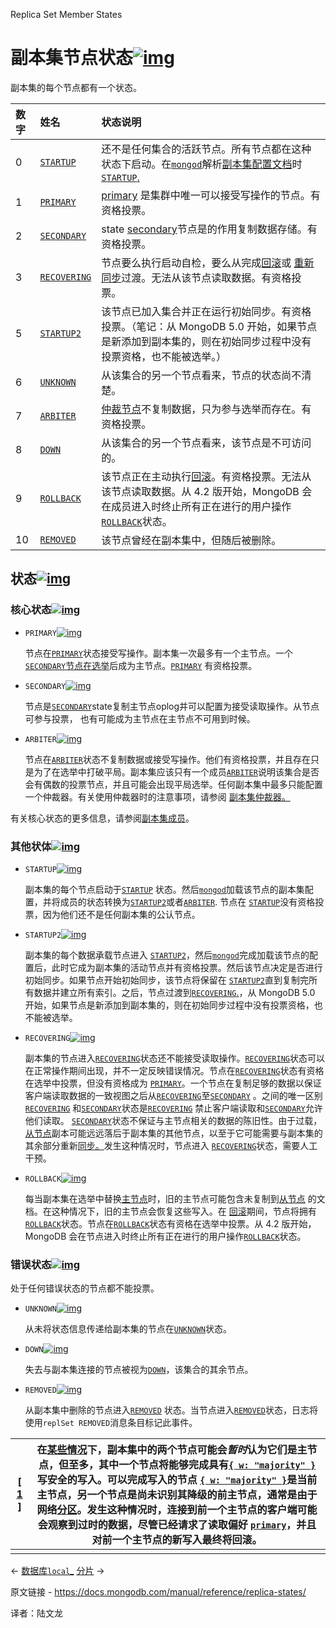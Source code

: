  Replica Set Member States

# 副本集节点状态[![img](https://www.mongodb.com/docs/manual/assets/link.svg)](https://www.mongodb.com/docs/manual/reference/replica-states/#replica-set-member-states)

副本集的每个节点都有一个状态。

| 数字 | 姓名                                                         | 状态说明                                                     |
| :--- | :----------------------------------------------------------- | :----------------------------------------------------------- |
| 0    | [`STARTUP`](https://www.mongodb.com/docs/manual/reference/replica-states/#mongodb-replstate-replstate.STARTUP) | 还不是任何集合的活跃节点。所有节点都在这种状态下启动。在[`mongod`](https://www.mongodb.com/docs/manual/reference/program/mongod/#mongodb-binary-bin.mongod)解析[副本集配置文档](https://www.mongodb.com/docs/manual/administration/replica-set-member-configuration/)时 [`STARTUP`.](https://www.mongodb.com/docs/manual/reference/replica-states/#mongodb-replstate-replstate.STARTUP) |
| 1    | [`PRIMARY`](https://www.mongodb.com/docs/manual/reference/replica-states/#mongodb-replstate-replstate.PRIMARY) | [primary](https://www.mongodb.com/docs/manual/core/replica-set-primary/) 是集群中唯一可以接受写操作的节点。有资格投票。 |
| 2    | [`SECONDARY`](https://www.mongodb.com/docs/manual/reference/replica-states/#mongodb-replstate-replstate.SECONDARY) | state [secondary](https://www.mongodb.com/docs/manual/core/replica-set-secondary/)节点是的作用复制数据存储。有资格投票。 |
| 3    | [`RECOVERING`](https://www.mongodb.com/docs/manual/reference/replica-states/#mongodb-replstate-replstate.RECOVERING) | 节点要么执行启动自检，要么从完成[回滚](https://www.mongodb.com/docs/manual/core/replica-set-rollbacks/)或 [重新同步](https://www.mongodb.com/docs/manual/tutorial/resync-replica-set-member/)过渡。无法从该节点读取数据。有资格投票。 |
| 5    | [`STARTUP2`](https://www.mongodb.com/docs/manual/reference/replica-states/#mongodb-replstate-replstate.STARTUP2) | 该节点已加入集合并正在运行初始同步。有资格投票。（笔记：从 MongoDB 5.0 开始，如果节点是新添加到副本集的，则在初始同步过程中没有投票资格，也不能被选举。） |
| 6    | [`UNKNOWN`](https://www.mongodb.com/docs/manual/reference/replica-states/#mongodb-replstate-replstate.UNKNOWN) | 从该集合的另一个节点看来，节点的状态尚不清楚。               |
| 7    | [`ARBITER`](https://www.mongodb.com/docs/manual/reference/replica-states/#mongodb-replstate-replstate.ARBITER) | [仲裁节点](https://www.mongodb.com/docs/manual/core/replica-set-members/#std-label-replica-set-arbiters)不复制数据，只为参与选举而存在。有资格投票。 |
| 8    | [`DOWN`](https://www.mongodb.com/docs/manual/reference/replica-states/#mongodb-replstate-replstate.DOWN) | 从该集合的另一个节点看来，该节点是不可访问的。               |
| 9    | [`ROLLBACK`](https://www.mongodb.com/docs/manual/reference/replica-states/#mongodb-replstate-replstate.ROLLBACK) | 该节点正在主动执行[回滚](https://www.mongodb.com/docs/manual/core/replica-set-rollbacks/)。有资格投票。无法从该节点读取数据。从 4.2 版开始，MongoDB 会在成员进入时终止所有正在进行的用户操作[`ROLLBACK`](https://www.mongodb.com/docs/manual/reference/replica-states/#mongodb-replstate-replstate.ROLLBACK)状态。 |
| 10   | [`REMOVED`](https://www.mongodb.com/docs/manual/reference/replica-states/#mongodb-replstate-replstate.REMOVED) | 该节点曾经在副本集中，但随后被删除。                         |

## 状态[![img](https://www.mongodb.com/docs/manual/assets/link.svg)](https://www.mongodb.com/docs/manual/reference/replica-states/#states)

### 核心状态[![img](https://www.mongodb.com/docs/manual/assets/link.svg)](https://www.mongodb.com/docs/manual/reference/replica-states/#core-states)

- `PRIMARY`[![img](https://www.mongodb.com/docs/manual/assets/link.svg)](https://www.mongodb.com/docs/manual/reference/replica-states/#mongodb-replstate-replstate.PRIMARY)

  节点在[`PRIMARY`](https://www.mongodb.com/docs/manual/reference/replica-states/#mongodb-replstate-replstate.PRIMARY)状态接受写操作。副本集一次最多有一个主节点。一个[`SECONDARY`](https://www.mongodb.com/docs/manual/reference/replica-states/#mongodb-replstate-replstate.SECONDARY)[节点在选举](https://www.mongodb.com/docs/manual/core/replica-set-elections/#std-label-replica-set-elections)后成为主节点。[`PRIMARY`](https://www.mongodb.com/docs/manual/reference/replica-states/#mongodb-replstate-replstate.PRIMARY) 有资格投票。

- `SECONDARY`[![img](https://www.mongodb.com/docs/manual/assets/link.svg)](https://www.mongodb.com/docs/manual/reference/replica-states/#mongodb-replstate-replstate.SECONDARY)

  节点是[`SECONDARY`](https://www.mongodb.com/docs/manual/reference/replica-states/#mongodb-replstate-replstate.SECONDARY)state复制主节点oplog并可以配置为接受读取操作。从节点可参与投票， 也有可能成为主节点在主节点不可用到时候。

- `ARBITER`[![img](https://www.mongodb.com/docs/manual/assets/link.svg)](https://www.mongodb.com/docs/manual/reference/replica-states/#mongodb-replstate-replstate.ARBITER)

  节点在[`ARBITER`](https://www.mongodb.com/docs/manual/reference/replica-states/#mongodb-replstate-replstate.ARBITER)状态不复制数据或接受写操作。他们有资格投票，并且存在只是为了在选举中打破平局。副本集应该只有一个成员[`ARBITER`](https://www.mongodb.com/docs/manual/reference/replica-states/#mongodb-replstate-replstate.ARBITER)说明该集合是否会有偶数的投票节点，并且可能会出现平局选举。任何副本集中最多只能配置一个仲裁器。有关使用仲裁器时的注意事项，请参阅 [副本集仲裁器。](https://www.mongodb.com/docs/manual/core/replica-set-arbiter/)

有关核心状态的更多信息，请参阅[副本集成员](https://www.mongodb.com/docs/manual/core/replica-set-members/)。

### 其他状体[![img](https://www.mongodb.com/docs/manual/assets/link.svg)](https://www.mongodb.com/docs/manual/reference/replica-states/#other-states)

- `STARTUP`[![img](https://www.mongodb.com/docs/manual/assets/link.svg)](https://www.mongodb.com/docs/manual/reference/replica-states/#mongodb-replstate-replstate.STARTUP)

  副本集的每个节点启动于[`STARTUP`](https://www.mongodb.com/docs/manual/reference/replica-states/#mongodb-replstate-replstate.STARTUP) 状态。然后[`mongod`](https://www.mongodb.com/docs/manual/reference/program/mongod/#mongodb-binary-bin.mongod)加载该节点的副本集配置，并将成员的状态转换为[`STARTUP2`](https://www.mongodb.com/docs/manual/reference/replica-states/#mongodb-replstate-replstate.STARTUP2)或者[`ARBITER`](https://www.mongodb.com/docs/manual/reference/replica-states/#mongodb-replstate-replstate.ARBITER). 节点在 [`STARTUP`](https://www.mongodb.com/docs/manual/reference/replica-states/#mongodb-replstate-replstate.STARTUP)没有资格投票，因为他们还不是任何副本集的公认节点。

- `STARTUP2`[![img](https://www.mongodb.com/docs/manual/assets/link.svg)](https://www.mongodb.com/docs/manual/reference/replica-states/#mongodb-replstate-replstate.STARTUP2)

  副本集的每个数据承载节点进入 [`STARTUP2`](https://www.mongodb.com/docs/manual/reference/replica-states/#mongodb-replstate-replstate.STARTUP2)，然后[`mongod`](https://www.mongodb.com/docs/manual/reference/program/mongod/#mongodb-binary-bin.mongod)完成加载该节点的配置后，此时它成为副本集的活动节点并有资格投票。然后该节点决定是否进行初始同步。如果节点开始初始同步，该节点将保留在 [`STARTUP2`](https://www.mongodb.com/docs/manual/reference/replica-states/#mongodb-replstate-replstate.STARTUP2)直到复制完所有数据并建立所有索引。之后，节点过渡到[`RECOVERING`.](https://www.mongodb.com/docs/manual/reference/replica-states/#mongodb-replstate-replstate.RECOVERING)，从 MongoDB 5.0 开始，如果节点是新添加到副本集的，则在初始同步过程中没有投票资格，也不能被选举。

- `RECOVERING`[![img](https://www.mongodb.com/docs/manual/assets/link.svg)](https://www.mongodb.com/docs/manual/reference/replica-states/#mongodb-replstate-replstate.RECOVERING)

  副本集的节点进入[`RECOVERING`](https://www.mongodb.com/docs/manual/reference/replica-states/#mongodb-replstate-replstate.RECOVERING)状态还不能接受读取操作。[`RECOVERING`](https://www.mongodb.com/docs/manual/reference/replica-states/#mongodb-replstate-replstate.RECOVERING)状态可以在正常操作期间出现，并不一定反映错误情况。节点在[`RECOVERING`](https://www.mongodb.com/docs/manual/reference/replica-states/#mongodb-replstate-replstate.RECOVERING)状态有资格在选举中投票，但没有资格成为 [`PRIMARY`](https://www.mongodb.com/docs/manual/reference/replica-states/#mongodb-replstate-replstate.PRIMARY)。一个节点在复制足够的数据以保证客户端读取数据的一致视图之后从[`RECOVERING`](https://www.mongodb.com/docs/manual/reference/replica-states/#mongodb-replstate-replstate.RECOVERING)至[`SECONDARY`](https://www.mongodb.com/docs/manual/reference/replica-states/#mongodb-replstate-replstate.SECONDARY) 。之间的唯一区别[`RECOVERING`](https://www.mongodb.com/docs/manual/reference/replica-states/#mongodb-replstate-replstate.RECOVERING) 和[`SECONDARY`](https://www.mongodb.com/docs/manual/reference/replica-states/#mongodb-replstate-replstate.SECONDARY)状态是[`RECOVERING`](https://www.mongodb.com/docs/manual/reference/replica-states/#mongodb-replstate-replstate.RECOVERING) 禁止客户端读取和[`SECONDARY`](https://www.mongodb.com/docs/manual/reference/replica-states/#mongodb-replstate-replstate.SECONDARY)允许他们读取。 [`SECONDARY`](https://www.mongodb.com/docs/manual/reference/replica-states/#mongodb-replstate-replstate.SECONDARY)状态不保证与主节点相关的数据的陈旧性。由于过载，[从节点](https://www.mongodb.com/docs/manual/reference/glossary/#std-term-secondary)副本可能远远落后于副本集的其他节点，以至于它可能需要与副本集的其余部分重新[同步。](https://www.mongodb.com/docs/manual/tutorial/resync-replica-set-member/)发生这种情况时，节点进入 [`RECOVERING`](https://www.mongodb.com/docs/manual/reference/replica-states/#mongodb-replstate-replstate.RECOVERING)状态，需要人工干预。

- `ROLLBACK`[![img](https://www.mongodb.com/docs/manual/assets/link.svg)](https://www.mongodb.com/docs/manual/reference/replica-states/#mongodb-replstate-replstate.ROLLBACK)

  每当副本集在选举中替换[主节点](https://www.mongodb.com/docs/manual/reference/glossary/#std-term-primary)时，旧的主节点可能包含未复制到[从节点](https://www.mongodb.com/docs/manual/reference/glossary/#std-term-secondary) 的文档。在这种情况下，旧的主节点会恢复这些写入。在 [回滚](https://www.mongodb.com/docs/manual/core/replica-set-rollbacks/)期间，节点将拥有 [`ROLLBACK`](https://www.mongodb.com/docs/manual/reference/replica-states/#mongodb-replstate-replstate.ROLLBACK)状态。节点在[`ROLLBACK`](https://www.mongodb.com/docs/manual/reference/replica-states/#mongodb-replstate-replstate.ROLLBACK)状态有资格在选举中投票。从 4.2 版开始，MongoDB 会在节点进入时终止所有正在进行的用户操作[`ROLLBACK`](https://www.mongodb.com/docs/manual/reference/replica-states/#mongodb-replstate-replstate.ROLLBACK)状态。

### 错误状态[![img](https://www.mongodb.com/docs/manual/assets/link.svg)](https://www.mongodb.com/docs/manual/reference/replica-states/#error-states)

处于任何错误状态的节点都不能投票。

- `UNKNOWN`[![img](https://www.mongodb.com/docs/manual/assets/link.svg)](https://www.mongodb.com/docs/manual/reference/replica-states/#mongodb-replstate-replstate.UNKNOWN)

  从未将状态信息传递给副本集的节点在[`UNKNOWN`](https://www.mongodb.com/docs/manual/reference/replica-states/#mongodb-replstate-replstate.UNKNOWN)状态。

- `DOWN`[![img](https://www.mongodb.com/docs/manual/assets/link.svg)](https://www.mongodb.com/docs/manual/reference/replica-states/#mongodb-replstate-replstate.DOWN)

  失去与副本集连接的节点被视为[`DOWN`](https://www.mongodb.com/docs/manual/reference/replica-states/#mongodb-replstate-replstate.DOWN)，该集合的其余节点。

- `REMOVED`[![img](https://www.mongodb.com/docs/manual/assets/link.svg)](https://www.mongodb.com/docs/manual/reference/replica-states/#mongodb-replstate-replstate.REMOVED)

  从副本集中删除的节点进入[`REMOVED`](https://www.mongodb.com/docs/manual/reference/replica-states/#mongodb-replstate-replstate.REMOVED) 状态。当节点进入[`REMOVED`](https://www.mongodb.com/docs/manual/reference/replica-states/#mongodb-replstate-replstate.REMOVED)状态，日志将使用`replSet REMOVED`消息条目标记此事件。

| [ [1](https://www.mongodb.com/docs/manual/reference/replica-states/#ref-edge-cases-2-primaries-id1) ] | 在[某些情况](https://www.mongodb.com/docs/manual/core/read-preference-use-cases/#std-label-edge-cases)下，副本集中的两个节点可能会*暂时*认为它们是主节点，但至多，其中一个节点将能够完成具有[`{ w: "majority" }`](https://www.mongodb.com/docs/manual/reference/write-concern/#mongodb-writeconcern-writeconcern.-majority-)写安全的写入。可以完成写入的节点 [`{ w: "majority" }`](https://www.mongodb.com/docs/manual/reference/write-concern/#mongodb-writeconcern-writeconcern.-majority-)是当前主节点，另一个节点是尚未识别其降级的前主节点，通常是由于网络[分区](https://www.mongodb.com/docs/manual/reference/glossary/#std-term-network-partition)。发生这种情况时，连接到前一个主节点的客户端可能会观察到过时的数据，尽管已经请求了读取偏好 [`primary`](https://www.mongodb.com/docs/manual/core/read-preference/#mongodb-readmode-primary)，并且对前一个主节点的新写入最终将回滚。 |
| ------------------------------------------------------------ | ------------------------------------------------------------ |
|                                                              |                                                              |

←  [数据库`local`_](https://www.mongodb.com/docs/manual/reference/local-database/)                             [分片](https://www.mongodb.com/docs/manual/sharding/) →



原文链接 -  https://docs.mongodb.com/manual/reference/replica-states/ 

译者：陆文龙


